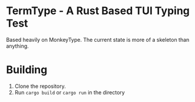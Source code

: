 # TermType - A Rust Based TUI Typing Test
Based heavily on MonkeyType. The current state is more of a skeleton than anything.

# Building
1. Clone the repository.
2. Run `cargo build` or `cargo run` in the directory
